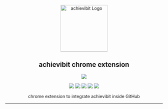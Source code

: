 <p align="center">
  <a href="https://github/apps/l1ntit" target="blank"><img src="http://Kibibit.io/kibibit-assets/SVG/achievibit.svg" width="150" alt="achievibit Logo" />
  </a>
  <h2 align="center">achievibit chrome extension</h2>
</p>
<p align="center">
  <a href="https://chrome.google.com/webstore/detail/achievibit/iddkmddomdohnihbehiamfnmpomlhpee"><img src="https://img.shields.io/chrome-web-store/v/iddkmddomdohnihbehiamfnmpomlhpee.svg?style=for-the-badge"></a>
</p>
<p align="center">
  <a href="https://img.shields.io/chrome-web-store/d/iddkmddomdohnihbehiamfnmpomlhpee.svg"><img src="https://img.shields.io/chrome-web-store/d/iddkmddomdohnihbehiamfnmpomlhpee.svg"></a>
  <a href="https://achievibit.kibibit.io"><img src="https://achievibit.kibibit.io/achievementsShield"></a>
  <a href="https://greenkeeper.io/"><img src="https://img.shields.io/badge/greenkeeper-enabled-brightgreen.svg"></a>
  <a href="#contributors"><img src="https://img.shields.io/badge/all_contributors-4-orange.svg"></a>
  <a href="https://salt.bountysource.com/teams/kibibit"><img src="https://img.shields.io/endpoint.svg?url=https://monthly-salt.now.sh&style=flat-square"></a>
</p>
<p align="center">
  chrome extension to integrate achievibit inside GitHub
</p>
<hr>
